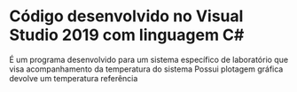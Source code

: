# Código desenvolvido no Visual Studio 2019 com linguagem C#

É um programa desenvolvido para um sistema específico de laboratório que visa acompanhamento da temperatura do sistema
Possui plotagem gráfica devolve um temperatura referência


